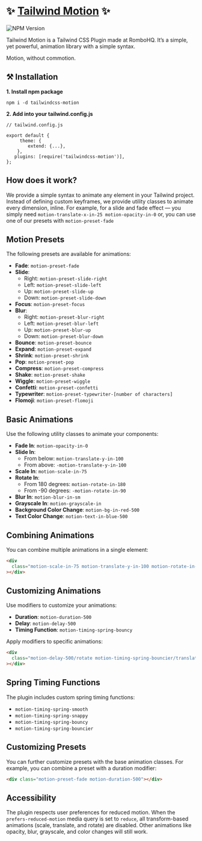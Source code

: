 # ✨ [Tailwind Motion](https://rombo.co/tailwind/) ✨
![NPM Version](https://img.shields.io/npm/v/tailwindcss-motion)

Tailwind Motion is a Tailwind CSS Plugin made at RomboHQ.
It’s a simple, yet powerful, animation library with a simple syntax.

Motion, without commotion.

## ⚒️ Installation
**1. Install npm package**

```npm i -d tailwindcss-motion```

**2. Add into your tailwind.config.js**

```
// tailwind.config.js

export default {
     theme: {
        extend: {...}, 
    },
   plugins: [require('tailwindcss-motion')], 
};
```
## How does it work?
We provide a simple syntax to animate any element in your Tailwind project. Instead of defining custom keyframes, we provide utility classes to animate every dimension, inline. For example, for a slide and fade effect — you simply need `motion-translate-x-in-25 motion-opacity-in-0` or, you can use one of our presets with `motion-preset-fade`

## Motion Presets

The following presets are available for animations:

- **Fade**: `motion-preset-fade`
- **Slide**:
  - Right: `motion-preset-slide-right`
  - Left: `motion-preset-slide-left`
  - Up: `motion-preset-slide-up`
  - Down: `motion-preset-slide-down`
- **Focus**: `motion-preset-focus`
- **Blur**:
  - Right: `motion-preset-blur-right`
  - Left: `motion-preset-blur-left`
  - Up: `motion-preset-blur-up`
  - Down: `motion-preset-blur-down`
- **Bounce**: `motion-preset-bounce`
- **Expand**: `motion-preset-expand`
- **Shrink**: `motion-preset-shrink`
- **Pop**: `motion-preset-pop`
- **Compress**: `motion-preset-compress`
- **Shake**: `motion-preset-shake`
- **Wiggle**: `motion-preset-wiggle`
- **Confetti**: `motion-preset-confetti`
- **Typewriter**: `motion-preset-typewriter-[number of characters]`
- **Flomoji**: `motion-preset-flomoji`
   
## Basic Animations

Use the following utility classes to animate your components:

- **Fade In**: `motion-opacity-in-0`
- **Slide In**:
  - From below: `motion-translate-y-in-100`
  - From above: `-motion-translate-y-in-100`
- **Scale In**: `motion-scale-in-75`
- **Rotate In**:
  - From 180 degrees: `motion-rotate-in-180`
  - From -90 degrees: `-motion-rotate-in-90`
- **Blur In**: `motion-blur-in-sm`
- **Grayscale In**: `motion-grayscale-in`
- **Background Color Change**: `motion-bg-in-red-500`
- **Text Color Change**: `motion-text-in-blue-500`

## Combining Animations

You can combine multiple animations in a single element:

```html
<div
  class="motion-scale-in-75 motion-translate-y-in-100 motion-rotate-in-90 motion-blur-in-sm motion-opacity-in-0 motion-bg-in-blue-500"
></div>
```

## Customizing Animations

Use modifiers to customize your animations:

- **Duration**: `motion-duration-500`
- **Delay**: `motion-delay-500`
- **Timing Function**: `motion-timing-spring-bouncy`

Apply modifiers to specific animations:

```html
<div
  class="motion-delay-500/rotate motion-timing-spring-bouncier/translate motion-duration-500/opacity ..."
></div>
```

## Spring Timing Functions

The plugin includes custom spring timing functions:

- `motion-timing-spring-smooth`
- `motion-timing-spring-snappy`
- `motion-timing-spring-bouncy`
- `motion-timing-spring-bouncier`


## Customizing Presets

You can further customize presets with the base animation classes. For example, you can combine a preset with a duration modifier:

```html
<div class="motion-preset-fade motion-duration-500"></div>
```

## Accessibility

The plugin respects user preferences for reduced motion. When the `prefers-reduced-motion` media query is set to `reduce`, all transform-based animations (scale, translate, and rotate) are disabled. Other animations like opacity, blur, grayscale, and color changes will still work.
